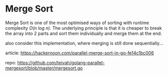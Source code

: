 
# Merge Sort 

Merge Sort is one of the most optimised ways of sorting with runtime complexity *O(n log n)*.
The underlying principle is that it is cheaper to break the array into 2 parts and sort them individually and merge them at the end.

also consider this implementation, where merging is still done sequentially...

article: https://hackernoon.com/parallel-merge-sort-in-go-fe14c1bc006

repo: https://github.com/teivah/golang-parallel-mergesort/blob/master/mergesort.go